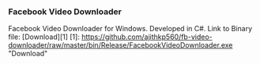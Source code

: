 ### Facebook Video Downloader
Facebook Video Downloader for Windows. Developed in C#. 
Link to Binary file: [Download][1]
[1]: https://github.com/ajithkp560/fb-video-downloader/raw/master/bin/Release/FacebookVideoDownloader.exe "Download"
